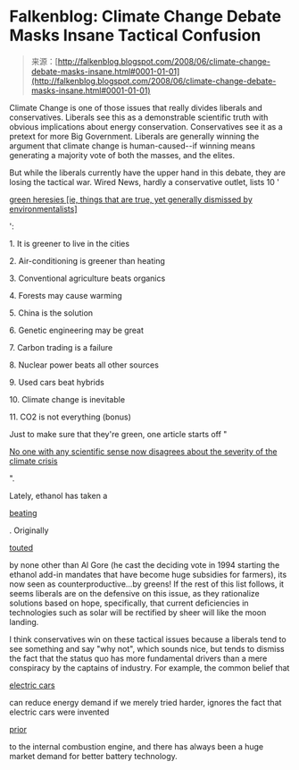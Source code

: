 <!--yml
category: 未分类
date: 2024-05-12 23:13:53
-->

# Falkenblog: Climate Change Debate Masks Insane Tactical Confusion

> 来源：[http://falkenblog.blogspot.com/2008/06/climate-change-debate-masks-insane.html#0001-01-01](http://falkenblog.blogspot.com/2008/06/climate-change-debate-masks-insane.html#0001-01-01)

Climate Change is one of those issues that really divides liberals and conservatives. Liberals see this as a demonstrable scientific truth with obvious implications about energy conservation. Conservatives see it as a pretext for more Big Government. Liberals are generally winning the argument that climate change is human-caused--if winning means generating a majority vote of both the masses, and the elites.

But while the liberals currently have the upper hand in this debate, they are losing the tactical war. Wired News, hardly a conservative outlet, lists 10 '

[green heresies [ie, things that are true, yet generally dismissed by environmentalists]](http://www.wired.com/science/planetearth/magazine/16-06/ff_heresies_intro)

':

1\. It is greener to live in the cities

2\. Air-conditioning is greener than heating

3\. Conventional agriculture beats organics

4\. Forests may cause warming

5\. China is the solution

6\. Genetic engineering may be great

7\. Carbon trading is a failure

8\. Nuclear power beats all other sources

9\. Used cars beat hybrids

10\. Climate change is inevitable

11\. CO2 is not everything (bonus)

Just to make sure that they're green, one article starts off "

[No one with any scientific sense now disagrees about the severity of the climate crisis](http://www.wired.com/science/planetearth/magazine/16-06/sb_carbon)

".

Lately, ethanol has taken a

[beating](http://features.csmonitor.com/environment/2008/05/06/media-survey-politicians-rethink-food-based-ethanol/)

. Originally

[touted](http://newsbusters.org/blogs/noel-sheppard/2008/04/22/will-media-remember-gores-1994-tie-breaking-vote-mandating-ethanol)

by none other than Al Gore (he cast the deciding vote in 1994 starting the ethanol add-in mandates that have become huge subsidies for farmers), its now seen as counterproductive...by greens! If the rest of this list follows, it seems liberals are on the defensive on this issue, as they rationalize solutions based on hope, specifically, that current deficiencies in technologies such as solar will be rectified by sheer will like the moon landing.

I think conservatives win on these tactical issues because a liberals tend to see something and say "why not", which sounds nice, but tends to dismiss the fact that the status quo has more fundamental drivers than a mere conspiracy by the captains of industry. For example, the common belief that

[electric cars](http://www.whokilledtheelectriccar.com/)

can reduce energy demand if we merely tried harder, ignores the fact that electric cars were invented

[prior](http://www.pbs.org/now/shows/223/electric-car-timeline.html)

to the internal combustion engine, and there has always been a huge market demand for better battery technology.
